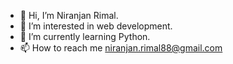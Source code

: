 - 👋 Hi, I’m Niranjan Rimal.
- 👀 I’m interested in web development.
- 🌱 I’m currently learning Python.
- 📫 How to reach me niranjan.rimal88@gmail.com

<!---
niranjanrimal/niranjanrimal is a ✨ special ✨ repository because its `README.md` (this file) appears on your GitHub profile.
You can click the Preview link to take a look at your changes.
--->

